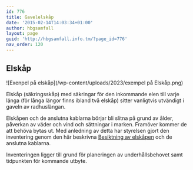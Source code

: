 ```yaml
---
id: 776
title: Gavelelskåp
date: '2015-02-14T14:03:34+01:00'
author: hbgsamfall
layout: page
guid: 'http://hbgsamfall.info.tm/?page_id=776'
nav_order: 120
---
```


## Elskåp  

![Exenpel på elskåp](/wp-content/uploads/2023/exempel på Elskåp.png)  

Elskåp (säkringsskåp) med säkringar för den inkommande elen till varje länga (för långa längor finns ibland två elskåp) sitter vanligtvis utvändigt i gaveln av radhuslängan.

Elskåpen och de anslutna kablarna börjar bli slitna på grund av ålder, påverkan av väder och vind och sättningar i marken. Framöver kommer de att behöva bytas ut. Med anledning av detta har styrelsen gjort den inventering genom den här beskrivna [Besiktning av elskåpen](/wp-content/uploads/2015/02/Besiktning-av-elskåp.pdf) och de anslutna kablarna.

 Inventeringen ligger till grund för planeringen av underhållsbehovet samt tidpunkten för kommande utbyte.
